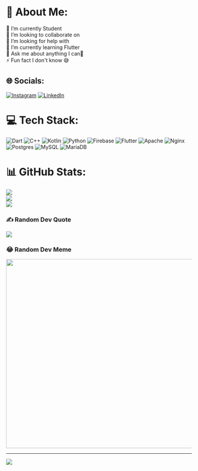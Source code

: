 # 💫 About Me:
🔭 I’m currently Student <br>👯 I’m looking to collaborate on<br>🤝 I’m looking for help with<br>🌱 I’m currently learning Flutter<br>💬 Ask me about anything I can🤗<br>⚡ Fun fact I don't know 😅


## 🌐 Socials:
[![Instagram](https://img.shields.io/badge/Instagram-%23E4405F.svg?logo=Instagram&logoColor=white)](https://instagram.com/anggerraka06) [![LinkedIn](https://img.shields.io/badge/LinkedIn-%230077B5.svg?logo=linkedin&logoColor=white)](https://www.linkedin.com/in/angger-raka-sanjaya-12bb7b253/) 

# 💻 Tech Stack:
![Dart](https://img.shields.io/badge/dart-%230175C2.svg?style=flat-square&logo=dart&logoColor=white) ![C++](https://img.shields.io/badge/c++-%2300599C.svg?style=flat-square&logo=c%2B%2B&logoColor=white) ![Kotlin](https://img.shields.io/badge/kotlin-%230095D5.svg?style=flat-square&logo=kotlin&logoColor=white) ![Python](https://img.shields.io/badge/python-3670A0?style=flat-square&logo=python&logoColor=ffdd54) ![Firebase](https://img.shields.io/badge/firebase-%23039BE5.svg?style=flat-square&logo=firebase) ![Flutter](https://img.shields.io/badge/Flutter-%2302569B.svg?style=flat-square&logo=Flutter&logoColor=white) ![Apache](https://img.shields.io/badge/apache-%23D42029.svg?style=flat-square&logo=apache&logoColor=white) ![Nginx](https://img.shields.io/badge/nginx-%23009639.svg?style=flat-square&logo=nginx&logoColor=white) ![Postgres](https://img.shields.io/badge/postgres-%23316192.svg?style=flat-square&logo=postgresql&logoColor=white) ![MySQL](https://img.shields.io/badge/mysql-%2300f.svg?style=flat-square&logo=mysql&logoColor=white) ![MariaDB](https://img.shields.io/badge/MariaDB-003545?style=flat-square&logo=mariadb&logoColor=white)
# 📊 GitHub Stats:
![](https://github-readme-stats.vercel.app/api?username=Angger-Raka&theme=dark&hide_border=false&include_all_commits=true&count_private=true)<br/>
![](https://github-readme-streak-stats.herokuapp.com/?user=Angger-Raka&theme=dark&hide_border=false)<br/>
![](https://github-readme-stats.vercel.app/api/top-langs/?username=Angger-Raka&theme=dark&hide_border=false&include_all_commits=true&count_private=true&layout=compact)

### ✍️ Random Dev Quote
![](https://quotes-github-readme.vercel.app/api?type=horizontal&theme=radical)

### 😂 Random Dev Meme
<img src="https://random-memer.herokuapp.com/" width="512px"/>

---
[![](https://visitcount.itsvg.in/api?id=Angger-Raka&icon=0&color=11)](https://visitcount.itsvg.in)

<!-- Proudly created with GPRM ( https://gprm.itsvg.in ) -->
